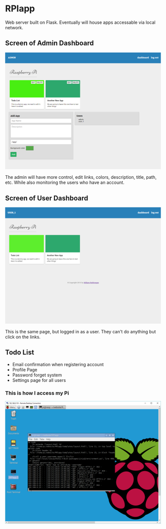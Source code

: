 # RPIapp

Web server built on Flask.
Eventually will house apps accessable via local network.

## Screen of Admin Dashboard
!["Admin Dashboard"](/e0odRdC.png)

The admin will have more control, edit links, colors, description, title, path, etc. While also monitoring the users who have an account.

## Screen of User Dashboard
!["User Dashboard"](/QtpI1Fp.png)

This is the same page, but logged in as a user. They can't do anything but click on the links.

## Todo List
* Email confirmation when registering account
* Profile Page
* Password forget system
* Settings page for all users



### This is how I access my Pi
!["remotePi"](/remoteRPI.PNG)
